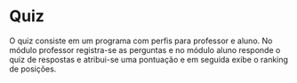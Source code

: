 # Quiz
O quiz consiste em um programa com perfis para professor e aluno. No módulo professor registra-se as perguntas e no módulo aluno responde o quiz de respostas e atribui-se uma pontuação e em seguida exibe o ranking de posições.
